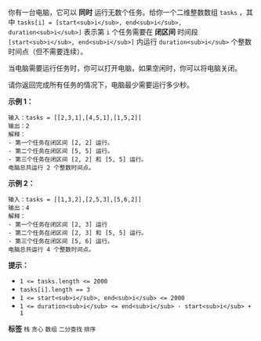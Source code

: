 你有一台电脑，它可以 **同时** 运行无数个任务。给你一个二维整数数组 `tasks` ，其中 `tasks[i] = [start<sub>i</sub>, end<sub>i</sub>, duration<sub>i</sub>]` 表示第 `i` 个任务需要在 **闭区间** 时间段 `[start<sub>i</sub>, end<sub>i</sub>]` 内运行 `duration<sub>i</sub>` 个整数时间点（但不需要连续）。

当电脑需要运行任务时，你可以打开电脑，如果空闲时，你可以将电脑关闭。

请你返回完成所有任务的情况下，电脑最少需要运行多少秒。

 

 **示例 1：** 

```
输入：tasks = [[2,3,1],[4,5,1],[1,5,2]]
输出：2
解释：
- 第一个任务在闭区间 [2, 2] 运行。
- 第二个任务在闭区间 [5, 5] 运行。
- 第三个任务在闭区间 [2, 2] 和 [5, 5] 运行。
电脑总共运行 2 个整数时间点。

```
 **示例 2：** 

```
输入：tasks = [[1,3,2],[2,5,3],[5,6,2]]
输出：4
解释：
- 第一个任务在闭区间 [2, 3] 运行
- 第二个任务在闭区间 [2, 3] 和 [5, 5] 运行。
- 第三个任务在闭区间 [5, 6] 运行。
电脑总共运行 4 个整数时间点。

```
 

 **提示：** 
-  `1 <= tasks.length <= 2000` 
-  `tasks[i].length == 3` 
-  `1 <= start<sub>i</sub>, end<sub>i</sub> <= 2000` 
-  `1 <= duration<sub>i</sub> <= end<sub>i</sub> - start<sub>i</sub> + 1` 
 
**标签**
`栈` `贪心` `数组` `二分查找` `排序` 

